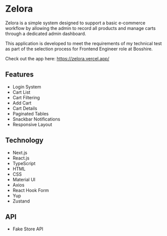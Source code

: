# Zelora

Zelora is a simple system designed to support a basic e-commerce workflow by allowing the admin to record all products and manage carts through a dedicated admin dashboard.

This application is developed to meet the requirements of my technical test as part of the selection process for Frontend Engineer role at Bosshire.

Check out the app here: https://zelora.vercel.app/

## Features
* Login System
* Cart List
* Cart Filtering
* Add Cart
* Cart Details
* Paginated Tables
* Snackbar Notifications
* Responsive Layout

## Technology
* Next.js
* React.js
* TypeScript
* HTML
* CSS
* Material UI
* Axios
* React Hook Form
* Yup
* Zustand

## API
* Fake Store API